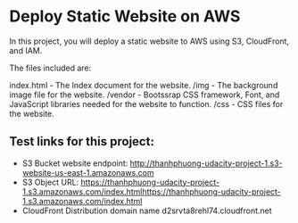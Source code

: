 # Deploy Static Website on AWS

In this project, you will deploy a static website to AWS using S3, CloudFront, and IAM.

The files included are: 

index.html - The Index document for the website.
/img - The background image file for the website.
/vendor - Bootssrap CSS framework, Font, and JavaScript libraries needed for the website to function.
/css - CSS files for the website.

## Test links for this project:
- S3 Bucket website endpoint: http://thanhphuong-udacity-project-1.s3-website-us-east-1.amazonaws.com
- S3 Object URL: https://thanhphuong-udacity-project-1.s3.amazonaws.com/index.htmlhttps://thanhphuong-udacity-project-1.s3.amazonaws.com/index.html
- CloudFront Distribution domain name d2srvta8rehl74.cloudfront.net
